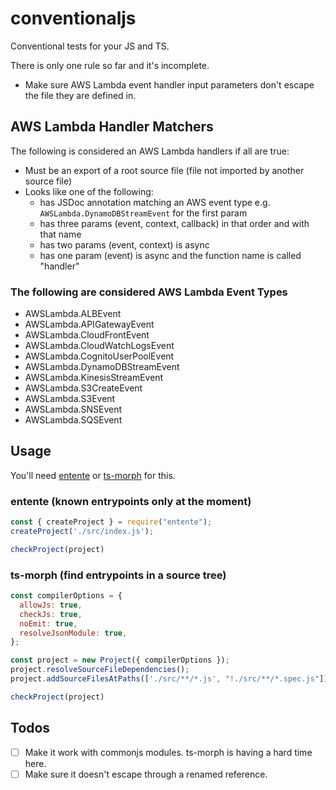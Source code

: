 # conventionaljs
Conventional tests for your JS and TS.

There is only one rule so far and it's incomplete.
- Make sure AWS Lambda event handler input parameters don't escape the file they are defined in.

## AWS Lambda Handler Matchers
The following is considered an AWS Lambda handlers if all are true:

- Must be an export of a root source file (file not imported by another source file)
- Looks like one of the following:
  - has JSDoc annotation matching an AWS event type e.g. `AWSLambda.DynamoDBStreamEvent` for the first param
  - has three params (event, context, callback) in that order and with that name 
  - has two params (event, context) is async
  - has one param (event) is async and the function name is called "handler"

### The following are considered AWS Lambda Event Types
- AWSLambda.ALBEvent
- AWSLambda.APIGatewayEvent
- AWSLambda.CloudFrontEvent
- AWSLambda.CloudWatchLogsEvent
- AWSLambda.CognitoUserPoolEvent
- AWSLambda.DynamoDBStreamEvent
- AWSLambda.KinesisStreamEvent
- AWSLambda.S3CreateEvent
- AWSLambda.S3Event
- AWSLambda.SNSEvent
- AWSLambda.SQSEvent

## Usage
You'll need [entente](https://github.com/h-o-t/entente) or [ts-morph](https://github.com/dsherret/ts-morph) for this.

### entente (known entrypoints only at the moment)
```js
const { createProject } = require("entente");
createProject('./src/index.js');

checkProject(project) 
```

### ts-morph (find entrypoints in a source tree)
```js
const compilerOptions = {
  allowJs: true,
  checkJs: true,
  noEmit: true,
  resolveJsonModule: true,
};

const project = new Project({ compilerOptions });
project.resolveSourceFileDependencies();
project.addSourceFilesAtPaths(['./src/**/*.js', "!./src/**/*.spec.js"]);

checkProject(project) 
```

## Todos
- [ ] Make it work with commonjs modules. ts-morph is having a hard time here.
- [ ] Make sure it doesn't escape through a renamed reference.
